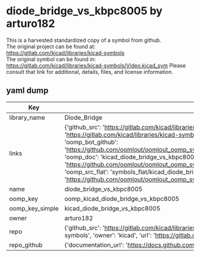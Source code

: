 # diode_bridge_vs_kbpc8005 by arturo182  
This is a harvested standardized copy of a symbol from github.  
The original project can be found at:  
https://gitlab.com/kicad/libraries/kicad-symbols  
The original symbol can be found in:
https://gitlab.com/kicad/libraries/kicad-symbols/Video.kicad_sym
Please consult that link for additional, details, files, and license information.  
## yaml dump  
| Key | Value |  
| --- | --- |  
| library_name | Diode_Bridge |  
| links | {'github_src': 'https://gitlab.com/kicad/libraries/kicad-symbols/Video.kicad_sym', 'github_src_repo': 'https://gitlab.com/kicad/libraries/kicad-symbols', 'oomp_bot': 'kicad_diode_bridge_vs_kbpc8005/working', 'oomp_bot_github': 'https://github.com/oomlout/oomlout_oomp_symbol_bot/tree/main/kicad_diode_bridge_vs_kbpc8005/working', 'oomp_doc': 'kicad_diode_bridge_vs_kbpc8005/working', 'oomp_doc_github': 'https://github.com/oomlout/oomlout_oomp_symbol_doc/tree/main/kicad_diode_bridge_vs_kbpc8005/working', 'oomp_src_flat': 'symbols_flat/kicad_diode_bridge_vs_kbpc8005/working', 'oomp_src_flat_github': 'https://github.com/oomlout/oomlout_oomp_symbol_src/tree/main/kicad_diode_bridge_vs_kbpc8005/working'} |  
| name | diode_bridge_vs_kbpc8005 |  
| oomp_key | oomp_kicad_diode_bridge_vs_kbpc8005 |  
| oomp_key_simple | kicad_diode_bridge_vs_kbpc8005 |  
| owner | arturo182 |  
| repo | {'github_src': 'https://gitlab.com/kicad/libraries/kicad-symbols/Video.kicad_sym', 'name': 'libraries/kicad-symbols', 'owner': 'kicad', 'url': 'https://gitlab.com/kicad/libraries/kicad-symbols'} |  
| repo_github | {'documentation_url': 'https://docs.github.com/rest/repos/repos#get-a-repository', 'message': 'Not Found'} |  

